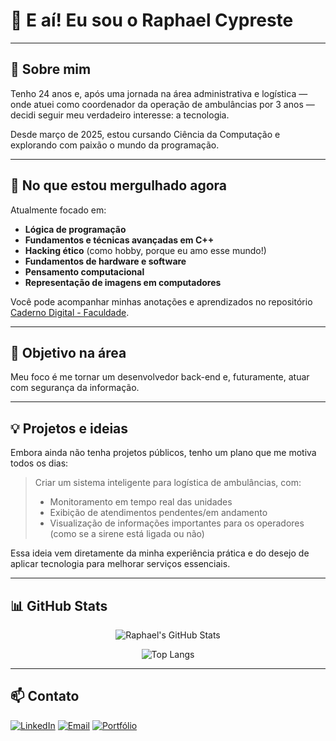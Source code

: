 # 👋 E aí! Eu sou o Raphael Cypreste

---

## 🧠 Sobre mim

Tenho 24 anos e, após uma jornada na área administrativa e logística — onde atuei como coordenador da operação de ambulâncias por 3 anos — decidi seguir meu verdadeiro interesse: a tecnologia.

Desde março de 2025, estou cursando Ciência da Computação e explorando com paixão o mundo da programação.

---

## 🚀 No que estou mergulhado agora

Atualmente focado em:

- **Lógica de programação**
- **Fundamentos e técnicas avançadas em C++**
- **Hacking ético** (como hobby, porque eu amo esse mundo!)
- **Fundamentos de hardware e software**
- **Pensamento computacional**
- **Representação de imagens em computadores**

Você pode acompanhar minhas anotações e aprendizados no repositório [Caderno Digital - Faculdade](https://github.com/cypreste/Caderno-Digital---Faculdade).

---

## 🎯 Objetivo na área

Meu foco é me tornar um desenvolvedor back-end e, futuramente, atuar com segurança da informação.

---

## 💡 Projetos e ideias

Embora ainda não tenha projetos públicos, tenho um plano que me motiva todos os dias:

> Criar um sistema inteligente para logística de ambulâncias, com:
>
> - Monitoramento em tempo real das unidades  
> - Exibição de atendimentos pendentes/em andamento  
> - Visualização de informações importantes para os operadores (como se a sirene está ligada ou não)

Essa ideia vem diretamente da minha experiência prática e do desejo de aplicar tecnologia para melhorar serviços essenciais.

---

## 📊 GitHub Stats

<div align="center">

![Raphael's GitHub Stats](https://github-readme-stats.vercel.app/api?username=cypreste&show_icons=true&theme=tokyonight&hide=prs&count_private=true)

![Top Langs](https://github-readme-stats.vercel.app/api/top-langs/?username=cypreste&layout=compact&theme=tokyonight)

</div>

---

## 📫 Contato

[![LinkedIn](https://img.shields.io/badge/-LinkedIn-blue?style=for-the-badge&logo=linkedin&logoColor=white)](https://www.linkedin.com/in/raphaelcypreste/)
[![Email](https://img.shields.io/badge/-Email-%23D14836?style=for-the-badge&logo=gmail&logoColor=white)](mailto:rapha.cypreste@gmail.com)
[![Portfólio](https://img.shields.io/badge/-Portfólio-%23000000?style=for-the-badge&logo=firefox&logoColor=white)](https://www.cyprestedev.com.br/)
